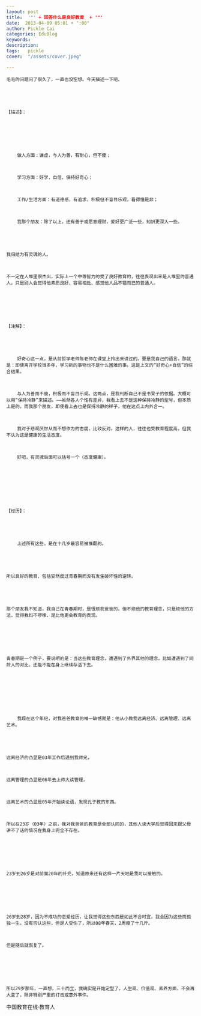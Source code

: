 ```yaml
---
layout: post  
title:  '"' + 回答什么是良好教育  + '"'
date:  2013-04-09 05:01 + ":00" 
author: Pickle Cai  
categories: EduBlog  
keywords: 
description:   
tags:	pickle   
cover:  "/assets/cover.jpeg"  

---  
```

    


	毛毛的问题问了很久了，一直也没空想。今天描述一下吧。





	【描述】：





	

		做人方面：谦虚，与人为善，有耐心，但不傻；

	

		学习方面：好学，自信，保持好奇心；

	

		工作/生活方面：有道德感，有追求，积极但不盲目乐观，看得懂是非；

	

		我那个朋友：除了以上，还有善于或愿意理财，爱好更广泛一些，知识更深入一些。





	我归结为有灵魂的人。



	不一定在人堆里很杰出，实际上一个中等智力的受了良好教育的，往往表现出来是人堆里的普通人。只是别人会觉得他素质良好、容易相处、感觉他人品不错而已的普通人。



	 



	【注解】：



	

		好奇心这一点，是从前哲学老师陈老师在课堂上拎出来讲过的。要是我自己的语言，那就是：即使离开学校很多年，学习新的事物也不是什么困难的事。这是上文的“好奇心+自信”的综合结果。

	

		与人为善而不傻，积极而不盲目乐观。这两点，是我判断自己不是书呆子的依据。大概可以用“保持冷静”来描述。——虽然各人个性有差异，我看上去不是这种保持冷静的型号，但本质上是的。而我那个朋友，即使看上去也是保持冷静的样子，他在这点上内外合一。

	

		我对于悲观厌世从而不想作为的态度，比较反对。这样的人，往往也受教育程度高，但我不认为这是健康的生活态度。

	

		好吧，有灵魂后面可以括号一个（态度健康）。





	 



	【经历】：



	

		上述所有这些，是在十几岁最容易被推翻的。





	所以良好的教育，包括安然度过青春期而没有发生破坏性的逆转。





	那个朋友我不知道，我自己在青春期时，是很烦我爸爸的，但不烦他的教育理念，只是烦他的方法，觉得我妈不啰嗦，是比他更会教育的表现。



	



	青春期是一个例子，要说明的是：当这些教育理念，遭遇到了外界其他的理念，比如遭遇到了同龄人的对比，还能不能在身上继续存活下去。



	 



	

		我现在这个年纪，对我爸爸教育的唯一缺憾就是：他从小教我远离经济、远离管理、远离艺术。





	远离经济的凸显是03年工作后遇到我师兄，



	远离管理的凸显是06年去上师大读管理，



	远离艺术的凸显是05年开始读论语，发现孔子教的东西。



	所以在23岁（03年）之前，我对我爸爸的教育是全部认同的，其他人读大学后觉得回来跟父母讲不了话的情况在我身上完全不存在。



	



	23岁到26岁是对前面20年的补充，知道原来还有这样一片天地是我可以接触的。



	



	26岁到28岁，因为不成功的恋爱经历，让我觉得这些东西是如此不合时宜，我会因为这些而孤独一生。没有否认这些，但是人受伤了，所以08年春天，2周瘦了十几斤。



	但是随后就恢复了。



	



	所以29岁那年，一直想，三十而立，我确实是开始定型了，人生观、价值观、素养方面，不会再大变了，除非特别严重的打击或意外事件。



		    
 中国教育在线·教育人

